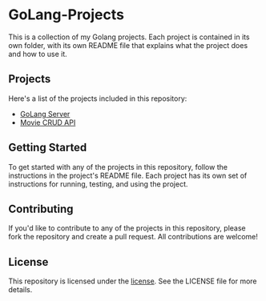 # GoLang-Projects

This is a collection of my Golang projects. Each project is contained in its own folder, with its own README file that explains what the project does and how to use it.

## Projects

Here's a list of the projects included in this repository:
* [GoLang Server](https://github.com/himanshu1221/GoLang-Projects/tree/master/GoLang%20Server)
* [Movie CRUD API](https://github.com/himanshu1221/GoLang-Projects/tree/master/Movie_CRUD_API)
## Getting Started

To get started with any of the projects in this repository, follow the instructions in the project's README file. Each project has its own set of instructions for running, testing, and using the project.

## Contributing

If you'd like to contribute to any of the projects in this repository, please fork the repository and create a pull request. All contributions are welcome!

## License

This repository is licensed under the [license](https://github.com/himanshu1221/GoLang-Projects/blob/master/LICENSE). See the LICENSE file for more details.
